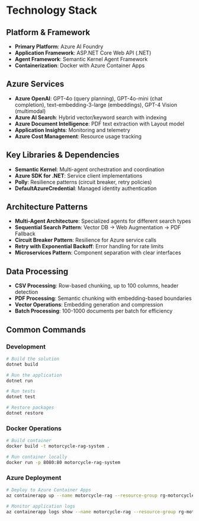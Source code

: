 # Technology Stack

## Platform & Framework

- **Primary Platform**: Azure AI Foundry
- **Application Framework**: ASP.NET Core Web API (.NET)
- **Agent Framework**: Semantic Kernel Agent Framework
- **Containerization**: Docker with Azure Container Apps

## Azure Services

- **Azure OpenAI**: GPT-4o (query planning), GPT-4o-mini (chat completion), text-embedding-3-large (embeddings), GPT-4 Vision (multimodal)
- **Azure AI Search**: Hybrid vector/keyword search with indexing
- **Azure Document Intelligence**: PDF text extraction with Layout model
- **Application Insights**: Monitoring and telemetry
- **Azure Cost Management**: Resource usage tracking

## Key Libraries & Dependencies

- **Semantic Kernel**: Multi-agent orchestration and coordination
- **Azure SDK for .NET**: Service client implementations
- **Polly**: Resilience patterns (circuit breaker, retry policies)
- **DefaultAzureCredential**: Managed identity authentication

## Architecture Patterns

- **Multi-Agent Architecture**: Specialized agents for different search types
- **Sequential Search Pattern**: Vector DB → Web Augmentation → PDF Fallback
- **Circuit Breaker Pattern**: Resilience for Azure service calls
- **Retry with Exponential Backoff**: Error handling for rate limits
- **Microservices Pattern**: Component separation with clear interfaces

## Data Processing

- **CSV Processing**: Row-based chunking, up to 100 columns, header detection
- **PDF Processing**: Semantic chunking with embedding-based boundaries
- **Vector Operations**: Embedding generation and compression
- **Batch Processing**: 100-1000 documents per batch for efficiency

## Common Commands

### Development
```bash
# Build the solution
dotnet build

# Run the application
dotnet run

# Run tests
dotnet test

# Restore packages
dotnet restore
```

### Docker Operations
```bash
# Build container
docker build -t motorcycle-rag-system .

# Run container locally
docker run -p 8080:80 motorcycle-rag-system
```

### Azure Deployment
```bash
# Deploy to Azure Container Apps
az containerapp up --name motorcycle-rag --resource-group rg-motorcycle-rag

# Monitor application logs
az containerapp logs show --name motorcycle-rag --resource-group rg-motorcycle-rag
```